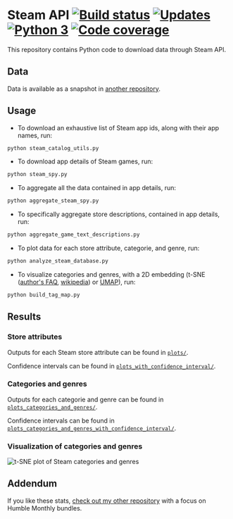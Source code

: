 # Steam API [![Build status][Build image]][Build] [![Updates][Dependency image]][PyUp] [![Python 3][Python3 image]][PyUp] [![Code coverage][Codecov image]][Codecov]

  [Build]: https://travis-ci.org/woctezuma/steam-api
  [Build image]: https://travis-ci.org/woctezuma/steam-api.svg?branch=master

  [PyUp]: https://pyup.io/repos/github/woctezuma/steam-api/
  [Dependency image]: https://pyup.io/repos/github/woctezuma/steam-api/shield.svg
  [Python3 image]: https://pyup.io/repos/github/woctezuma/steam-api/python-3-shield.svg

  [Codecov]: https://codecov.io/gh/woctezuma/steam-api
  [Codecov image]: https://codecov.io/gh/woctezuma/steam-api/branch/master/graph/badge.svg

This repository contains Python code to download data through Steam API.

## Data

Data is available as a snapshot in [another repository](https://github.com/woctezuma/steam-api-data).

## Usage

-   To download an exhaustive list of Steam app ids, along with their app names, run:
```bash
python steam_catalog_utils.py
```

-   To download app details of Steam games, run:
```bash
python steam_spy.py
```

-   To aggregate all the data contained in app details, run:
```bash
python aggregate_steam_spy.py
```

-   To specifically aggregate store descriptions, contained in app details, run:
```bash
python aggregate_game_text_descriptions.py
```

- To plot data for each store attribute, categorie, and genre, run:

```bash
python analyze_steam_database.py
```

- To visualize categories and genres, with a 2D embedding (t-SNE ([author's FAQ][tsne-author], [wikipedia][tsne-wiki]) or [UMAP][umap-code]), run:

```bash
python build_tag_map.py
```

## Results

### Store attributes

Outputs for each Steam store attribute can be found in [`plots/`](https://github.com/woctezuma/steam-api/wiki/Store-attributes).

Confidence intervals can be found in [`plots_with_confidence_interval/`](https://github.com/woctezuma/steam-api/wiki/Store-attributes-with-interval).

### Categories and genres

Outputs for each categorie and genre can be found in [`plots_categories_and_genres/`](https://github.com/woctezuma/steam-api/wiki/Categories).

Confidence intervals can be found in [`plots_categories_and_genres_with_confidence_interval/`](https://github.com/woctezuma/steam-api/wiki/Categories-with-interval).

### Visualization of categories and genres

![t-SNE plot of Steam categories and genres](https://raw.githubusercontent.com/wiki/woctezuma/steam-api/tag_map.png)

## Addendum

If you like these stats, [check out my other repository](https://github.com/woctezuma/humble-monthly) with a focus on Humble Monthly bundles.

[tsne-author]: <https://lvdmaaten.github.io/tsne/>
[tsne-wiki]: <https://en.wikipedia.org/wiki/T-distributed_stochastic_neighbor_embedding>
[umap-code]: <https://github.com/lmcinnes/umap>
